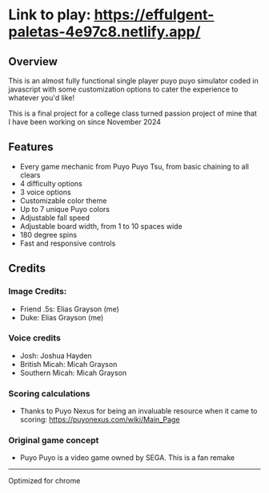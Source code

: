 # Link to play: https://effulgent-paletas-4e97c8.netlify.app/

## Overview
This is an almost fully functional single player puyo puyo simulator coded in javascript with some customization options to cater the experience to whatever you'd like!

This is a final project for a college class turned passion project of mine that I have been working on since November 2024

## Features
- Every game mechanic from Puyo Puyo Tsu, from basic chaining to all clears
- 4 difficulty options
- 3 voice options
- Customizable color theme
- Up to 7 unique Puyo colors 
- Adjustable fall speed
- Adjustable board width, from 1 to 10 spaces wide
- 180 degree spins
- Fast and responsive controls

## Credits
### Image Credits:
- Friend .5s: Elias Grayson (me)
- Duke: Elias Grayson (me)

### Voice credits
- Josh: Joshua Hayden
- British Micah: Micah Grayson
- Southern Micah: Micah Grayson

### Scoring calculations
- Thanks to Puyo Nexus for being an invaluable resource when it came to scoring: https://puyonexus.com/wiki/Main_Page

### Original game concept
- Puyo Puyo is a video game owned by SEGA. This is a fan remake

-------

Optimized for chrome
